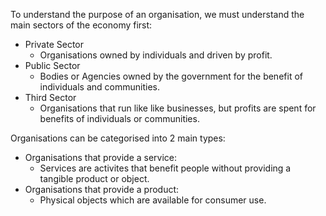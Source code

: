 To understand the purpose of an organisation, we must understand the main sectors of the economy first:
- Private Sector
    - Organisations owned by individuals and driven by profit. 
- Public Sector
    - Bodies or Agencies owned by the government for the benefit of individuals and communities. 
- Third Sector
    - Organisations that run like like businesses, but profits are spent for benefits of individuals or communities. 

Organisations can be categorised into 2 main types:
- Organisations that provide a service:
    - Services are activites that benefit people without providing a tangible product or object. 
- Organisations that provide a product:
    - Physical objects which are available for consumer use. 